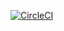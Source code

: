 [![CircleCI](https://circleci.com/gh/praveen-sripati/udagram-api/tree/main.svg?style=svg)](https://circleci.com/gh/praveen-sripati/udagram-api/tree/main)